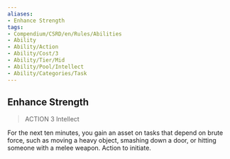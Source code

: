 ```yaml
---
aliases:
- Enhance Strength
tags:
- Compendium/CSRD/en/Rules/Abilities
- Ability
- Ability/Action
- Ability/Cost/3
- Ability/Tier/Mid
- Ability/Pool/Intellect
- Ability/Categories/Task
---
```


  
## Enhance Strength  
>ACTION 3  Intellect  
  
For the next ten minutes, you gain an asset on tasks that depend on brute force, such as moving a heavy object, smashing down a door, or hitting someone with a melee weapon. Action to initiate.